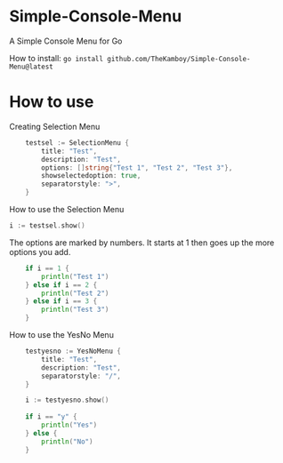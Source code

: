 # Simple-Console-Menu
A Simple Console Menu for Go

How to install:
`go install github.com/TheKamboy/Simple-Console-Menu@latest`

# How to use

Creating Selection Menu
``` go
	testsel := SelectionMenu {
		title: "Test",
		description: "Test",
		options: []string{"Test 1", "Test 2", "Test 3"},
		showselectedoption: true,
		separatorstyle: ">",
	}
```

How to use the Selection Menu
``` go
i := testsel.show()
```

The options are marked by numbers. It starts at 1 then goes up the more options you add.

``` go
	if i == 1 {
		println("Test 1")
	} else if i == 2 {
		println("Test 2")
	} else if i == 3 {
		println("Test 3")
	}
```

How to use the YesNo Menu

``` go
	testyesno := YesNoMenu {
		title: "Test",
		description: "Test",
		separatorstyle: "/",
	}

	i := testyesno.show()
  
	if i == "y" {
		println("Yes")
	} else {
		println("No")
	}
```
